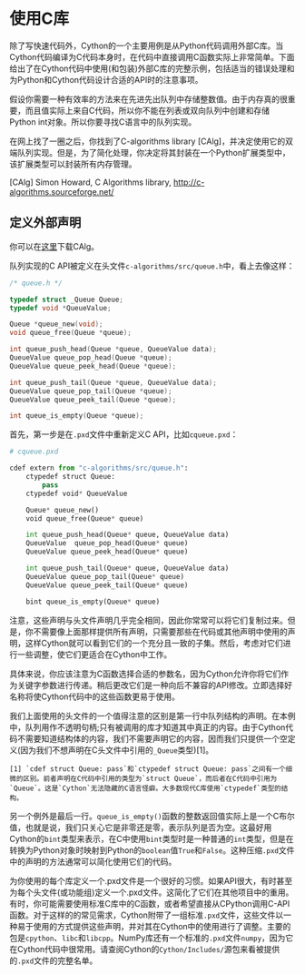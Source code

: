 # 使用C库
除了写快速代码外，Cython的一个主要用例是从Python代码调用外部C库。当Cython代码编译为C代码本身时，在代码中直接调用C函数实际上非常简单。下面给出了在Cython代码中使用(和包装)外部C库的完整示例，包括适当的错误处理和为Python和Cython代码设计合适的API时的注意事项。

假设你需要一种有效率的方法来在先进先出队列中存储整数值。由于内存真的很重要，而且值实际上来自C代码，所以你不能在列表或双向队列中创建和存储Python int对象。所以你要寻找C语言中的队列实现。

在网上找了一圈之后，你找到了C-algorithms library [CAlg]，并决定使用它的双端队列实现。但是，为了简化处理，你决定将其封装在一个Python扩展类型中，该扩展类型可以封装所有内存管理。

[CAlg]	Simon Howard, C Algorithms library, http://c-algorithms.sourceforge.net/
## 定义外部声明
你可以在[这里](https://codeload.github.com/fragglet/c-algorithms/zip/master)下载CAlg。

队列实现的C API被定义在头文件`c-algorithms/src/queue.h`中，看上去像这样：
```C
/* queue.h */

typedef struct _Queue Queue;
typedef void *QueueValue;

Queue *queue_new(void);
void queue_free(Queue *queue);

int queue_push_head(Queue *queue, QueueValue data);
QueueValue queue_pop_head(Queue *queue);
QueueValue queue_peek_head(Queue *queue);

int queue_push_tail(Queue *queue, QueueValue data);
QueueValue queue_pop_tail(Queue *queue);
QueueValue queue_peek_tail(Queue *queue);

int queue_is_empty(Queue *queue);
```
首先，第一步是在`.pxd`文件中重新定义C API，比如`cqueue.pxd`：
```python
# cqueue.pxd

cdef extern from "c-algorithms/src/queue.h":
    ctypedef struct Queue:
        pass
    ctypedef void* QueueValue

    Queue* queue_new()
    void queue_free(Queue* queue)

    int queue_push_head(Queue* queue, QueueValue data)
    QueueValue  queue_pop_head(Queue* queue)
    QueueValue queue_peek_head(Queue* queue)

    int queue_push_tail(Queue* queue, QueueValue data)
    QueueValue queue_pop_tail(Queue* queue)
    QueueValue queue_peek_tail(Queue* queue)

    bint queue_is_empty(Queue* queue)
```
注意，这些声明与头文件声明几乎完全相同，因此你常常可以将它们复制过来。但是，你不需要像上面那样提供所有声明，只需要那些在代码或其他声明中使用的声明，这样Cython就可以看到它们的一个充分且一致的子集。然后，考虑对它们进行一些调整，使它们更适合在Cython中工作。

具体来说，你应该注意为C函数选择合适的参数名，因为Cython允许你将它们作为关键字参数进行传递。稍后更改它们是一种向后不兼容的API修改。立即选择好名称将使Cython代码中的这些函数更易于使用。

我们上面使用的头文件的一个值得注意的区别是第一行中队列结构的声明。在本例中，队列用作不透明句柄;只有被调用的库才知道其中真正的内容。由于Cython代码不需要知道结构体的内容，我们不需要声明它的内容，因而我们只提供一个空定义(因为我们不想声明在C头文件中引用的`_Queue`类型)[1]。
    
    [1] `cdef struct Queue: pass`和`ctypedef struct Queue: pass`之间有一个细微的区别。前者声明在C代码中引用的类型为`struct Queue`，而后者在C代码中引用为`Queue`。这是`Cython`无法隐藏的C语言怪癖。大多数现代C库使用`ctypedef`类型的结构。
另一个例外是最后一行。`queue_is_empty()`函数的整数返回值实际上是一个C布尔值，也就是说，我们只关心它是非零还是零，表示队列是否为空。这最好用Cython的`bint`类型来表示，在C中使用`bint`类型时是一种普通的`int`类型，但是在转换为Python对象时映射到Python的`boolean`值`True`和`False`。这种压缩`.pxd`文件中的声明的方法通常可以简化使用它们的代码。

为你使用的每个库定义一个.pxd文件是一个很好的习惯。如果API很大，有时甚至为每个头文件(或功能组)定义一个.pxd文件。这简化了它们在其他项目中的重用。有时，你可能需要使用标准C库中的C函数，或者希望直接从CPython调用C-API函数。对于这样的的常见需求，Cython附带了一组标准`.pxd`文件，这些文件以一种易于使用的方式提供这些声明，并对其在Cython中的使用进行了调整。主要的包是`cpython`、`libc`和`libcpp`。NumPy库还有一个标准的`.pxd`文件`numpy`，因为它在Cython代码中很常用。请查阅Cython的`Cython/Includes/`源包来看被提供的`.pxd`文件的完整名单。

